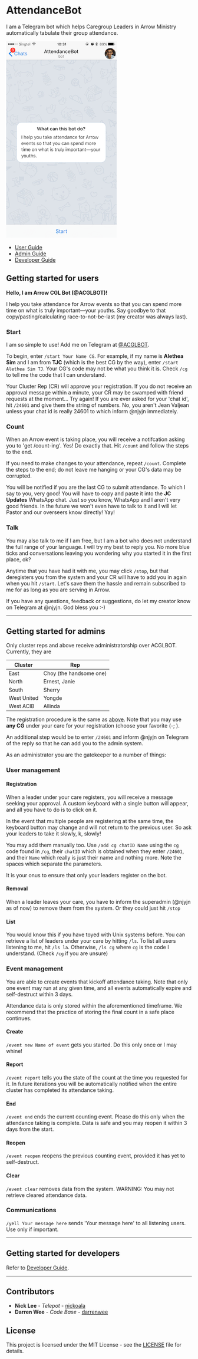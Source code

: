 # AttendanceBot
I am a Telegram bot which helps Caregroup Leaders in Arrow Ministry automatically tabulate their group attendance.

<img style="float: center;" src="/img/start.png">

- [User Guide](#getting-started-for-users)
- [Admin Guide](#getting-started-for-admins)
- [Developer Guide](#getting-started-for-developers)

## Getting started for users

**Hello, I am Arrow CGL Bot (@ACGLBOT)!**

I help you take attendance for Arrow events so that you can spend more time on what is truly important—your youths. Say goodbye to that copy/pasting/calculating race-to-not-be-last (my creator was always last).

### Start

I am so simple to use! Add me on Telegram at [@ACGLBOT](https://telegram.me/ACGLBOT).

To begin, enter `/start Your Name CG`. For example, if my name is **Alethea Sim** and I am from **TJC** (which is the best CG by the way), enter `/start Alethea Sim TJ`. Your CG's code may not be what you think it is. Check `/cg` to tell me the code that I can understand.

Your Cluster Rep (CR) will approve your registration. If you do not receive an approval message within a minute, your CR may be swamped with friend requests at the moment... Try again! If you are ever asked for your 'chat id', hit `/24601` and give them the string of numbers. No, you aren't Jean Valjean unless your chat id is really 24601 to which inform @njyjn immediately.

### Count

When an Arrow event is taking place, you will receive a notifcation asking you to 'get /count-ing'. Yes! Do exactly that. Hit `/count` and follow the steps to the end.

If you need to make changes to your attendance, repeat `/count`. Complete the steps to the end; do not leave me hanging or your CG's data may be corrupted.

You will be notified if you are the last CG to submit attendance. To which I say to you, very good! You will have to copy and paste it into the **JC Updates** WhatsApp chat. Just so you know, WhatsApp and I aren't very good friends. In the future we won't even have to talk to it and I will let Pastor and our overseers know directly! Yay!

### Talk

You may also talk to me if I am free, but I am a bot who does not understand the full range of your language. I will try my best to reply you. No more blue ticks and conversations leaving you wondering why you started it in the first place, ok?

Anytime that you have had it with me, you may click `/stop`, but that deregisters you from the system and your CR will have to add you in again when you hit `/start`. Let's save them the hassle and remain subscribed to me for as long as you are serving in Arrow.

If you have any questions, feedback or suggestions, do let my creator know on Telegram at @njyjn. God bless you :-)

---

## Getting started for admins

Only cluster reps and above receive administratorship over ACGLBOT. Currently, they are

| Cluster | Rep |
|---|---|
| East | Choy (the handsome one)|
| North | Ernest, Janie |
| South | Sherry |
| West United | Yongde |
| West ACIB | Allinda |

The registration procedure is the same as [above](#getting-started-for-users). Note that you may use **any CG** under your care for your registration (choose your favorite (-; ). 

An additional step would be to enter `/24601` and inform @njyjn on Telegram of the reply so that he can add you to the admin system. 

As an administrator you are the gatekeeper to a number of things:

### User management

#### Registration 
When a leader under your care registers, you will receive a message seeking your approval. A custom keyboard with a single button will appear, and all you have to do is to click on it. 

In the event that multiple people are registering at the same time, the keyboard button may change and will not return to the previous user. So ask your leaders to take it slowly, k, slowly!

You may add them manually too. Use `/add cg chatID Name` using the `cg` code found in `/cg`, their `chatID` which is obtained when they enter `/24601`, and their `Name` which really is just their name and nothing more. Note the spaces which separate the parameters.

It is your onus to ensure that only your leaders register on the bot.

#### Removal
When a leader leaves your care, you have to inform the superadmin (@njyjn as of now) to remove them from the system. Or they could just hit `/stop`

#### List
You would know this if you have toyed with Unix systems before. You can retrieve a list of leaders under your care by hitting `/ls`. To list all users listening to me, hit `/ls la`. Otherwise, `/ls cg` where `cg` is the code I understand. (Check `/cg` if you are unsure)

### Event management 
You are able to create events that kickoff attendance taking. Note that only one event may run at any given time, and all events automatically expire and self-destruct within 3 days.

Attendance data is only stored within the aforementioned timeframe. We recommend that the practice of storing the final count in a safe place continues.

#### Create
`/event new Name of event` gets you started. Do this only once or I may whine!

#### Report
`/event report` tells you the state of the count at the time you requested for it. In future iterations you will be automatically notified when the entire cluster has completed its attendance taking.

#### End
`/event end` ends the current counting event. Please do this only when the attendance taking is complete. Data is safe and you may reopen it within 3 days from the start.

#### Reopen
`/event reopen` reopens the previous counting event, provided it has yet to self-destruct.

#### Clear
`/event clear` removes data from the system. WARNING: You may not retrieve cleared attendance data.

### Communications
`/yell Your message here` sends 'Your message here' to all listening users. Use only if important.

---

## Getting started for developers
Refer to [Developer Guide](/Developer.md).

---

## Contributors

* **Nick Lee** - *Telepot* - [nickoala](https://github.com/nickoala/telepot)
* **Darren Wee** - *Code Base* - [darrenwee](https://github.com/darrenwee)

## License

This project is licensed under the MIT License - see the [LICENSE](LICENSE) file for details.

